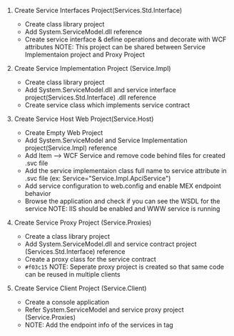 1. Create Service Interfaces Project(Services.Std.Interface)
	- Create class library project
	- Add System.ServiceModel.dll reference
	- Create service interface & define operations and decorate with WCF attributes
	NOTE: This project can be shared between Service Implementaion project and Proxy Project

2. Create Service Implementation Project (Service.Impl)
	- Create class library project
	- Add System.ServiceModel.dll  and service interface project(Services.Std.Interface) .dll reference
	- Create service class which implements service contract

3. Create Service Host Web Project(Service.Host)
	- Create Empty Web Project 
	- Add System.ServiceModel and Service Implementation project(Service.Impl) reference
	- Add Item --> WCF Service and remove code behind files for created .svc file
	- Add the service implementaion class full name to service attribute in .svc file (ex: Service="Service.Impl.ApciService")
	- Add service configuration to web.config and enable MEX endpoint behavior
	- Browse the application and check if you can see the WSDL for the service
	NOTE: IIS should be enabled and WWW service is running

4. Create Service Proxy Project (Service.Proxies)
	- Create a class library project 
	- Add System.ServiceModel.dll and service contract project (Services.Std.Interface) reference
	- Create a proxy class for the service contract
	- `#f03c15` NOTE: Seperate proxy project is created so that same code can be reused in multiple clients

5. Create Service Client Project (Service.Client)
	- Create a console application
	- Refer System.ServiceModel and service proxy project (Service.Proxies)
	- NOTE: Add the endpoint info of the services in <client> tag

